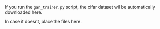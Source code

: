 If you run the  `gan_trainer.py` script, the cifar dataset wil be automatically downloaded here.

In case it doesnt, place the files here.